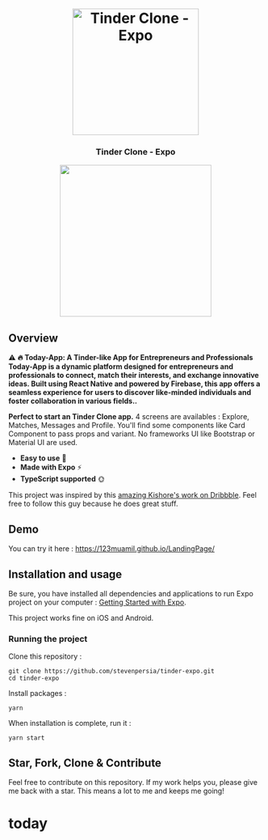 <h1 align="center">
<img
		width="250"
		alt="Tinder Clone - Expo"
		src="https://github.com/stevenpersia/tinder-expo/blob/master/preview/tinder-clone-logo.gif">
</h1>
<h3 align="center">
	Tinder Clone - Expo
</h3>

<p align="center">
	<img src="https://github.com/stevenpersia/tinder-expo/blob/master/preview/tinderclone-preview.gif" width="300">
</p>


## Overview

⚠️ **🔥 Today-App: A Tinder-like App for Entrepreneurs and Professionals
Today-App is a dynamic platform designed for entrepreneurs and professionals to connect, match their interests, and exchange innovative ideas. Built using React Native and powered by Firebase, this app offers a seamless experience for users to discover like-minded individuals and foster collaboration in various fields..**

**Perfect to start an Tinder Clone app.** 4 screens are availables : Explore, Matches, Messages and Profile. You'll find some components like Card Component to pass props and variant. No frameworks UI like Bootstrap or Material UI are used.

- **Easy to use** 🤘
- **Made with Expo** ⚡
- **TypeScript supported** 🌞

This project was inspired by this [amazing Kishore's work on Dribbble](https://dribbble.com/shots/5631075-Dating-App-Sketch-Freebie-Day-334-365-Project365). Feel free to follow this guy because he does great stuff.

## Demo

You can try it here : https://123muamil.github.io/LandingPage/




## Installation and usage

Be sure, you have installed all dependencies and applications to run Expo project on your computer : [Getting Started with Expo](https://docs.expo.io/get-started/installation/).

This project works fine on iOS and Android.


### Running the project

Clone this repository :

```
git clone https://github.com/stevenpersia/tinder-expo.git
cd tinder-expo
```

Install packages :

```
yarn
```

When installation is complete, run it :

```
yarn start
```
## Star, Fork, Clone & Contribute

Feel free to contribute on this repository. If my work helps you, please give me back with a star. This means a lot to me and keeps me going!
# today
